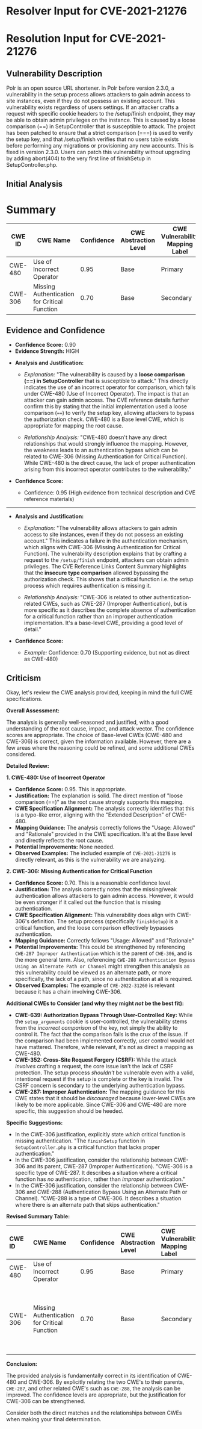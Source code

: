 # Resolver Input for CVE-2021-21276

# Resolution Input for CVE-2021-21276

## Vulnerability Description
Polr is an open source URL shortener. in Polr before version 2.3.0, a vulnerability in the setup process allows attackers to gain admin access to site instances, even if they do not possess an existing account. This vulnerability exists regardless of users settings. If an attacker crafts a request with specific cookie headers to the /setup/finish endpoint, they may be able to obtain admin privileges on the instance. This is caused by a loose comparison (==) in SetupController that is susceptible to attack. The project has been patched to ensure that a strict comparison (===) is used to verify the setup key, and that /setup/finish verifies that no users table exists before performing any migrations or provisioning any new accounts. This is fixed in version 2.3.0. Users can patch this vulnerability without upgrading by adding abort(404) to the very first line of finishSetup in SetupController.php.

## Initial Analysis
# Summary
| CWE ID | CWE Name | Confidence | CWE Abstraction Level | CWE Vulnerability Mapping Label | CWE-Vulnerability Mapping Notes |
|---|---|---|---|---|---|
| CWE-480 | Use of Incorrect Operator | 0.95 | Base | Primary | Allowed |
| CWE-306 | Missing Authentication for Critical Function | 0.70 | Base | Secondary | Allowed |

## Evidence and Confidence

*   **Confidence Score:** 0.90
*   **Evidence Strength:** HIGH

- **Analysis and Justification:**  
  - *Explanation:* "The vulnerability is caused by a **loose comparison (==) in SetupController** that is susceptible to attack." This directly indicates the use of an incorrect operator for comparison, which falls under CWE-480 (Use of Incorrect Operator). The impact is that an attacker can gain admin access. The CVE reference details further confirm this by stating that the initial implementation used a loose comparison (`==`) to verify the setup key, allowing attackers to bypass the authorization check. CWE-480 is a Base level CWE, which is appropriate for mapping the root cause.
  
  - *Relationship Analysis:* "CWE-480 doesn't have any direct relationships that would strongly influence the mapping. However, the weakness leads to an authentication bypass which can be related to CWE-306 (Missing Authentication for Critical Function). While CWE-480 is the direct cause, the lack of proper authentication arising from this incorrect operator contributes to the vulnerability."

- **Confidence Score:**  
  - Confidence: 0.95 (High evidence from technical description and CVE reference materials)

---
- **Analysis and Justification:**  
  - *Explanation:* "The vulnerability allows attackers to gain admin access to site instances, even if they do not possess an existing account." This indicates a failure in the authentication mechanism, which aligns with CWE-306 (Missing Authentication for Critical Function). The vulnerability description explains that by crafting a request to the `/setup/finish` endpoint, attackers can obtain admin privileges. The CVE Reference Links Content Summary highlights that the **insecure type comparison** allowed bypassing the authorization check. This shows that a critical function i.e. the setup process which requires authentication is missing it.

  - *Relationship Analysis:* "CWE-306 is related to other authentication-related CWEs, such as CWE-287 (Improper Authentication), but is more specific as it describes the complete absence of authentication for a critical function rather than an improper authentication implementation. It's a base-level CWE, providing a good level of detail."

- **Confidence Score:**  
  - *Example:* Confidence: 0.70 (Supporting evidence, but not as direct as CWE-480)

## Criticism
Okay, let's review the CWE analysis provided, keeping in mind the full CWE specifications.

**Overall Assessment:**

The analysis is generally well-reasoned and justified, with a good understanding of the root cause, impact, and attack vector. The confidence scores are appropriate. The choice of Base-level CWEs (CWE-480 and CWE-306) is correct, given the information available. However, there are a few areas where the reasoning could be refined, and some additional CWEs considered.

**Detailed Review:**

**1. CWE-480: Use of Incorrect Operator**

*   **Confidence Score:** 0.95.  This is appropriate.
*   **Justification:**  The explanation is solid. The direct mention of "loose comparison (==)" as the root cause strongly supports this mapping.
*   **CWE Specification Alignment:** The analysis correctly identifies that this is a typo-like error, aligning with the "Extended Description" of CWE-480.
*   **Mapping Guidance:** The analysis correctly follows the "Usage: Allowed" and "Rationale" provided in the CWE specification. It's at the Base level and directly reflects the root cause.
*   **Potential Improvements:** None needed.
*   **Observed Examples:** The included example of `CVE-2021-21276` is directly relevant, as this is the vulnerability we are analyzing.

**2. CWE-306: Missing Authentication for Critical Function**

*   **Confidence Score:** 0.70.  This is a reasonable confidence level.
*   **Justification:** The analysis correctly notes that the missing/weak authentication allows attackers to gain admin access.  However, it would be even stronger if it called out the function that is missing authentication.
*   **CWE Specification Alignment:** This vulnerability does align with CWE-306's definition. The setup process (specifically `finishSetup`) is a critical function, and the loose comparison effectively bypasses authentication.
*   **Mapping Guidance:** Correctly follows "Usage: Allowed" and "Rationale"
*   **Potential Improvements:** This could be strengthened by referencing `CWE-287 Improper Authentication` which is the parent of `CWE-306`, and is the more general term. Also, referencing `CWE-288 Authentication Bypass Using an Alternate Path or Channel` might strengthen this analysis as this vulnerability could be viewed as an alternate path, or more specifically, the lack of a path, since no authentication at all is required.
*   **Observed Examples:** The example of `CVE-2022-31260` is relevant because it has a chain involving CWE-306.

**Additional CWEs to Consider (and why they might *not* be the best fit):**

*   **CWE-639: Authorization Bypass Through User-Controlled Key:** While the `setup_arguments` cookie is user-controlled, the vulnerability stems from the *incorrect comparison* of the key, not simply the ability to control it. The fact that the comparison fails is the crux of the issue. If the comparison had been implemented correctly, user control would not have mattered. Therefore, while relevant, it's not as direct a mapping as CWE-480.
*   **CWE-352: Cross-Site Request Forgery (CSRF):** While the attack *involves* crafting a request, the core issue isn't the lack of CSRF protection. The setup process *shouldn't* be vulnerable even with a valid, intentional request if the setup is complete or the key is invalid. The CSRF concern is secondary to the underlying authentication bypass.
*   **CWE-287: Improper Authentication:** The mapping guidance for this CWE states that it should be *discouraged* because lower-level CWEs are likely to be more applicable. Since CWE-306 and CWE-480 are more specific, this suggestion should be heeded.

**Specific Suggestions:**

*   In the CWE-306 justification, explicitly state *which* critical function is missing authentication. "The `finishSetup` function in `SetupController.php` is a critical function that lacks proper authentication."
*   In the CWE-306 justification, consider the relationship between CWE-306 and its parent, CWE-287 (Improper Authentication). "CWE-306 is a specific type of CWE-287. It describes a situation where a critical function has *no* authentication, rather than *improper* authentication."
*   In the CWE-306 justification, consider the relationship between CWE-306 and CWE-288 (Authentication Bypass Using an Alternate Path or Channel). "CWE-288 is a type of CWE-306. It describes a situation where there is an alternate path that skips authentication."

**Revised Summary Table:**

| CWE ID  | CWE Name                               | Confidence | CWE Abstraction Level | CWE Vulnerability Mapping Label | CWE-Vulnerability Mapping Notes                                                                                                                                                                                                                                                                       |
| :------ | :------------------------------------- | :--------- | :---------------------- | :------------------------------ | :------------------------------------------------------------------------------------------------------------------------------------------------------------------------------------------------------------------------------------------------------------------------------------------------------------ |
| CWE-480 | Use of Incorrect Operator              | 0.95       | Base                    | Primary                       | Allowed                                                                                                                                                                                                                                                                                                     |
| CWE-306 | Missing Authentication for Critical Function | 0.70       | Base                    | Secondary                     | Allowed. See justification for relationship between CWE-306, CWE-287, and CWE-288.                                                                                                                                                                                  |

**Conclusion:**

The provided analysis is fundamentally correct in its identification of CWE-480 and CWE-306. By explicitly relating the two CWE's to their parents, `CWE-287`, and other related CWE's such as `CWE-288`, the analysis can be improved. The confidence levels are appropriate, but the justification for CWE-306 can be strengthened.

Consider both the direct matches and the relationships between CWEs
when making your final determination.
        